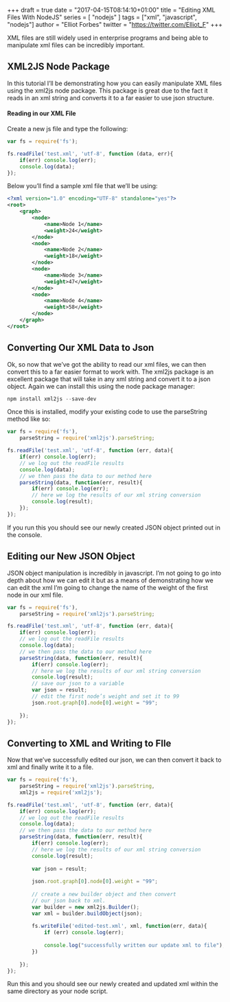 +++
draft = true
date = "2017-04-15T08:14:10+01:00"
title = "Editing XML Files With NodeJS"
series = [ "nodejs" ]
tags = ["xml", "javascript", "nodejs"]
author = "Elliot Forbes"
twitter = "https://twitter.com/Elliot_F"
+++

<p>XML files are still widely used in enterprise programs and being able to manipulate xml files can be incredibly important.</p>

<h2>XML2JS Node Package</h2>

<p>In this tutorial I’ll be demonstrating how you can easily manipulate XML files using the xml2js node package. This package is great due to the fact it reads in an xml string and converts it to a far easier to use json structure. </p>

<h4>Reading in our XML File</h4>

<p>Create a new js file and type the following: </p>

```js
var fs = require('fs');

fs.readFile('test.xml', 'utf-8', function (data, err){
    if(err) console.log(err);
    console.log(data);    
});       
```

<p>Below you’ll find a sample xml file that we’ll be using:</p>

```xml
<?xml version="1.0" encoding="UTF-8" standalone="yes"?>
<root>
    <graph>
        <node>
            <name>Node 1</name>
            <weight>24</weight>
        </node>
        <node>
            <name>Node 2</name>
            <weight>18</weight>
        </node>
        <node>
            <name>Node 3</name>
            <weight>47</weight>
        </node>
        <node>
            <name>Node 4</name>
            <weight>58</weight>
        </node>
    </graph>
</root>
```

<h2>Converting Our XML Data to Json</h2>

<p>Ok, so now that we’ve got the ability to read our xml files, we can then convert this to a far easier format to work with. The xml2js package is an excellent package that will take in any xml string and convert it to a json object. Again we can install this using the node package manager:</p>

```c
npm install xml2js --save-dev
```

<p>Once this is installed, modify your existing code to use the parseString method like so: </p>

```js
var fs = require('fs'),
    parseString = require('xml2js').parseString;

fs.readFile('test.xml', 'utf-8', function (err, data){
    if(err) console.log(err);
    // we log out the readFile results    
    console.log(data);
    // we then pass the data to our method here
    parseString(data, function(err, result){
        if(err) console.log(err);
        // here we log the results of our xml string conversion
        console.log(result); 
    });
});       
```

<p>If you run this you should see our newly created JSON object printed out in the console.</p>

<h2>Editing our New JSON Object</h2>

<p>JSON object manipulation is incredibly in javascript. I’m not going to go into depth about how we can edit it but as a means of demonstrating how we can edit the xml I’m going to change the name of the weight of the first node in our xml file. </p>

```js
var fs = require('fs'),
    parseString = require('xml2js').parseString;

fs.readFile('test.xml', 'utf-8', function (err, data){
    if(err) console.log(err);
    // we log out the readFile results    
    console.log(data);
    // we then pass the data to our method here
    parseString(data, function(err, result){
        if(err) console.log(err);
        // here we log the results of our xml string conversion
        console.log(result); 
        // save our json to a variable
        var json = result;
        // edit the first node’s weight and set it to 99
        json.root.graph[0].node[0].weight = "99";
                  
    });
});       
```

<h2>Converting to XML and Writing to FIle</h2>

<p>Now that we’ve successfully edited our json, we can then convert it back to xml and finally write it to a file.</p>

```js
var fs = require('fs'),
    parseString = require('xml2js').parseString,
    xml2js = require('xml2js');

fs.readFile('test.xml', 'utf-8', function (err, data){
    if(err) console.log(err);
    // we log out the readFile results    
    console.log(data);
    // we then pass the data to our method here
    parseString(data, function(err, result){
        if(err) console.log(err);
        // here we log the results of our xml string conversion
        console.log(result); 
        
        var json = result;
        
        json.root.graph[0].node[0].weight = "99";
        
        // create a new builder object and then convert
        // our json back to xml.
        var builder = new xml2js.Builder();
        var xml = builder.buildObject(json);
        
        fs.writeFile('edited-test.xml', xml, function(err, data){
            if (err) console.log(err);
            
            console.log("successfully written our update xml to file");
        })
                  
    });
});       
```

<p>Run this and you should see our newly created and updated xml within the same directory as your node script.</p>